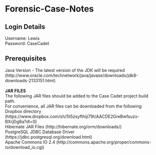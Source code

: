 # Forensic-Case-Notes
<h2>Login Details</h2>
Username: Lewis <br />
Password: CaseCadet <br />
<h2><b>Prerequisites </b></h2>
Java Version - The latest version of the JDK will be required (http://www.oracle.com/technetwork/java/javase/downloads/jdk8-downloads-2133151.html)<br /><br />
<b>JAR FILES</b><br />
The following JAR files should be added to the Case Cadet project build path.<br />
For convenience, all JAR files can be downloaded from the following Dropbox directory (https://www.dropbox.com/sh/5t5zsyfthiji79t/AACDE2GreBwfsuzx-BXrjDg8a?dl=0)<br />
Hibernate JAR Files (http://hibernate.org/orm/downloads/)<br />
PostgreSQL JDBC Database Driver (https://jdbc.postgresql.org/download.html)<br />
Apache Commons IO 2.4 (http://commons.apache.org/proper/commons-io/download_io.cgi)
<br /><br />


